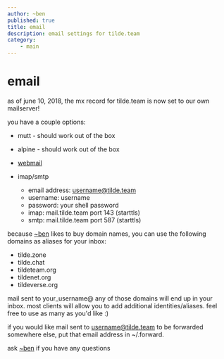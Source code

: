 ```yaml
---
author: ~ben
published: true
title: email
description: email settings for tilde.team
category: 
    - main
---
```


# email


as of june 10, 2018, the mx record for tilde.team is now set to our own mailserver!

you have a couple options:

* mutt - should work out of the box

* alpine - should work out of the box

* [webmail](https://mail.tilde.team)

* imap/smtp
    - email address: username@tilde.team
    - username: username
    - password: your shell password
    - imap: mail.tilde.team port 143 (starttls)
    - smtp: mail.tilde.team port 587 (starttls)

because [~ben](https://tilde.team/~ben/) likes to buy domain names, you can use the following domains as aliases for your inbox:
* tilde.zone
* tilde.chat
* tildeteam.org
* tildenet.org
* tildeverse.org

mail sent to your_username@ any of those domains will end up in your inbox. most clients will allow you to add additional identities/aliases. feel free to use as many as you'd like :)

if you would like mail sent to username@tilde.team to be forwarded somewhere else, put that email address in ~/.forward.

ask [~ben](/~ben/) if you have any questions